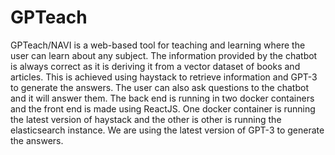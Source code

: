 # GPTeach

GPTeach/NAVI is a web-based tool for teaching and learning where the user can learn about any subject. The information provided by the chatbot is always correct as it is deriving it from a vector dataset of books and articles. This is achieved using haystack to retrieve information and GPT-3 to generate the answers. The user can also ask questions to the chatbot and it will answer them.
The back end is running in two docker containers and the front end is made using ReactJS.
One docker container is running the latest version of haystack and the other is other is running the elasticsearch instance.
We are using the latest version of GPT-3 to generate the answers.
 